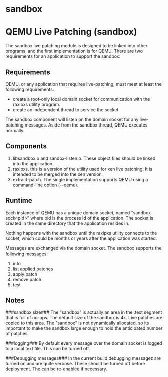 # sandbox
QEMU Live Patching (sandbox)
============================

The sandbox live patching module is designed to be linked into other programs, and the first implementation is for QEMU. There are two requirements for an application to support the sandbox:

Requirements
------------
QEMU, or any application that requires live-patching, must meet at least the following requirements:
* create a root-only local domain socket for communication with the raxlpxs utility program.
* create an independent thread to service the socket

The sandbox component will listen on the domain socket for any live-patching messages. Aside from the sandbox thread, QEMU executes normally.

Components
------------
1. libsandbox.o and sandox-listen.o. These object files should be linked into the application.
2. raxlpxs. this is a version of the utility used for xen live patching. It is intended to be merged into the xen version.
3. extract-patch. The single implementation supports QEMU using a command-line option (--qemu).

Runtime
-------
Each instance of QEMU has a unique domain socket, named "sandbox-sock\<pid\>" where pid is the process id of the application. The socket is created in the same directory that the application resides in.

Nothing happens with the sandbox until the raxlpxs utility connects to the socket, which could be months or years after the application was started.

Messages are exchanged via the domain socket. The sandbox supports the following messages:

1. info
2. list applied patches
3. apply patch
4. remove patch
5. test


Notes
------------

###sandbox size###
The "sandbox" is actually an area in the .text segment that is full of no-ops. The default size of the sandbox is 4k. Live patches are copied to this area. The "sandbox" is not dynamically allocated, so its important to make the sandbox large enough to hold the anticipated number of patches.

###logging###
By default every message over the domain socket is logged to a local text file. This can be turned off. 


###Debugging messages###
In the current build debugging messagez are turned on and are quite verbose. These should be turned off before deployment. The can be re-enabled if necessary.

